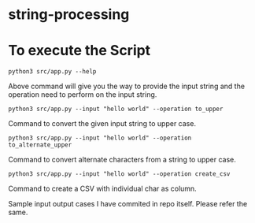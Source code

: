 # string-processing

# To execute the Script

```python3 src/app.py --help```

Above command will give you the way to provide the input string and the operation need to perform on the input string.

```python3 src/app.py --input "hello world" --operation to_upper```

Command to convert the given input string to upper case.

```python3 src/app.py --input "hello world" --operation to_alternate_upper```

Command to convert alternate characters from a string to upper case.

```python3 src/app.py --input "hello world" --operation create_csv```

Command to create a CSV with individual char as column.


Sample input output cases I have commited in repo itself. Please refer the same.

